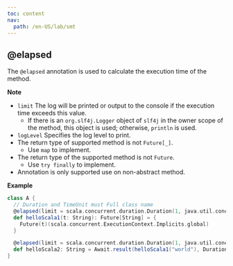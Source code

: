 ```yaml
---
toc: content
nav:
  path: /en-US/lab/smt
---
```


## @elapsed

The `@elapsed` annotation is used to calculate the execution time of the method.

**Note**

- `limit` The log will be printed or output to the console if the execution time exceeds this value.
  - If there is an `org.slf4j.Logger` object of `slf4j` in the owner scope of the method, this object is used; otherwise, `println` is used.
- `logLevel` Specifies the log level to print.
- The return type of supported method is not `Future[_]`.
  - Use `map` to implement.
- The return type of the supported method is not `Future`.
  - Use `try finally` to implement.
- Annotation is only supported use on non-abstract method.

**Example**

```scala
class A {
  // Duration and TimeUnit must Full class name
  @elapsed(limit = scala.concurrent.duration.Duration(1, java.util.concurrent.TimeUnit.SECONDS), logLevel = io.github.dreamylost.LogLevel.WARN)
  def helloScala1(t: String): Future[String] = {
    Future(t)(scala.concurrent.ExecutionContext.Implicits.global)
  }

  @elapsed(limit = scala.concurrent.duration.Duration(1, java.util.concurrent.TimeUnit.SECONDS), logLevel = io.github.dreamylost.LogLevel.INFO)
  def helloScala2: String = Await.result(helloScala1("world"), Duration.Inf)
}
```
